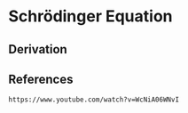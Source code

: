 # Schrödinger Equation

## Derivation










## References

```vid
https://www.youtube.com/watch?v=WcNiA06WNvI
```
